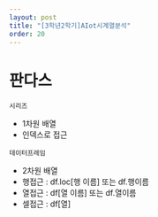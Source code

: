 ```yaml
---
layout: post
title: "[3학년2학기]AIot시계열분석"
order: 20
---
```


# 판다스

`시리즈`
* 1차원 배열
* 인덱스로 접근

`데이터프레임`
* 2차원 배열
* 행접근 : df.loc[행 이름] 또는 df.행이름
* 열접근 : df[열 이름] 또는 df.열이름
* 셀접근 : df[열]